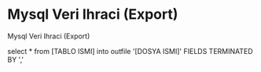 # Mysql Veri Ihraci (Export)


Mysql Veri Ihraci (Export)



select * from [TABLO ISMI] into outfile '[DOSYA ISMI]' FIELDS TERMINATED BY ','




